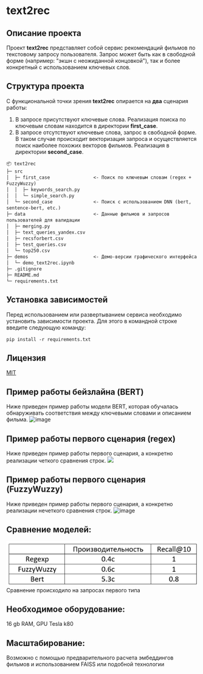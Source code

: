 # text2rec
## Описание проекта
Проект **text2rec** представляет собой сервис рекомендаций фильмов по текстовому запросу пользователя. Запрос может быть как в свободной форме (например: "экшн с неожиданной концовкой"), так и более конкретный с использованием ключевых слов.
## Структура проекта
С функциональной точки зрения **text2rec** опирается на **два** сценария работы:

1. В запросе присутствуют ключевые слова. Реализация поиска по ключевым словам находится в директории **first_case**.
2. В запросе отсутствуют ключевые слова, запрос в свободной форме. В таком случае происходит векторизация запроса и осуществляется поиск наиболее похожих векторов фильмов. Реализация в директории **second_case**.

```
📦 text2rec
├─ src
│  ├─ first_case                <- Поиск по ключевым словам (regex + FuzzyWuzzy)
│  │  ├─ keywords_search.py
│  │  └─ simple_search.py
│  └─ second_case               <- Поиск с использованием DNN (bert, sentence-bert, etc.)
├─ data                         <- Данные фильмов и запросов пользователей для валидации
│  ├─ merging.py
│  ├─ text_queries_yandex.csv
│  ├─ recsforbert.csv
│  ├─ test_queries.csv
│  └─ top250.csv
├─ demos                        <- Демо-версии графического интерфейса
│  └─ demo_text2rec.ipynb
├─ .gitignore
├─ README.md
└─ requirements.txt
```
## Установка зависимостей
Перед использованием или развертыванием сервиса необходимо установить зависимости проекта. Для этого в командной строке введите следующую команду:
```
pip install -r requirements.txt
```
## Лицензия
[MIT](https://choosealicense.com/licenses/mit/)
## Пример работы бейзлайна (BERT)
Ниже приведен пример работы модели BERT, которая обучалась обнаруживать соответствия между ключевыми словами и описанием фильма.
![image](https://user-images.githubusercontent.com/56130198/199210072-516ab705-9694-4502-ad99-f0a3e3b311b2.png)
## Пример работы первого сценария (regex)
Ниже приведен пример работы первого сценария, а конкретно реализации четкого сравнения строк.
<img src="imgs/demo_first_case.gif">

## Пример работы первого сценария (FuzzyWuzzy)
Ниже приведен пример работы первого сценария, а конкретно реализации нечеткого сравнения строк.
![image](https://user-images.githubusercontent.com/56130198/199277274-392f40fb-579c-4f76-bc5e-d6481c9ef24c.png)

## Сравнение моделей:

<img src="imgs/comparison.png">
Сравнение происходило на запросах первого типа

## Необходимое оборудование:

16 gb RAM, GPU Tesla k80

## Масштабирование: 

Возможно с помощью предварительного расчета эмбеддингов фильмов и использованием FAISS или подобной технологии
